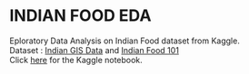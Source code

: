 # INDIAN FOOD EDA
Eploratory Data Analysis on Indian Food dataset from Kaggle. <br>
Dataset : [Indian GIS Data](https://www.kaggle.com/datasets/nehaprabhavalkar/india-gis-data) and [Indian Food 101](https://www.kaggle.com/datasets/nehaprabhavalkar/indian-food-101) <br>
Click [here](https://www.kaggle.com/code/reddybharat/indian-food-eda/notebook) for the Kaggle notebook.
